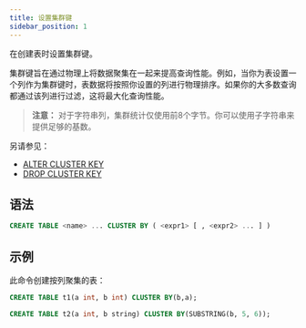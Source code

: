```yaml
---
title: 设置集群键
sidebar_position: 1
---
```


在创建表时设置集群键。

集群键旨在通过物理上将数据聚集在一起来提高查询性能。例如，当你为表设置一个列作为集群键时，表数据将按照你设置的列进行物理排序。如果你的大多数查询都通过该列进行过滤，这将最大化查询性能。

> **注意：** 对于字符串列，集群统计仅使用前8个字节。你可以使用子字符串来提供足够的基数。

另请参见：

* [ALTER CLUSTER KEY](./dml-alter-cluster-key.md) 
* [DROP CLUSTER KEY](./dml-drop-cluster-key.md)

## 语法

```sql
CREATE TABLE <name> ... CLUSTER BY ( <expr1> [ , <expr2> ... ] )
```

## 示例

此命令创建按列聚集的表：

```sql
CREATE TABLE t1(a int, b int) CLUSTER BY(b,a);

CREATE TABLE t2(a int, b string) CLUSTER BY(SUBSTRING(b, 5, 6));
```